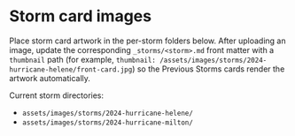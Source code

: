# Storm card images

Place storm card artwork in the per-storm folders below. After uploading an
image, update the corresponding `_storms/<storm>.md` front matter with a
`thumbnail` path (for example,
`thumbnail: /assets/images/storms/2024-hurricane-helene/front-card.jpg`) so the
Previous Storms cards render the artwork automatically.

Current storm directories:

- `assets/images/storms/2024-hurricane-helene/`
- `assets/images/storms/2024-hurricane-milton/`
